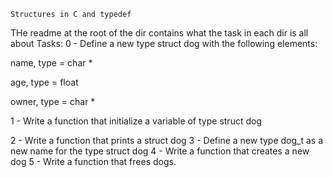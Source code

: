     Structures in C and typedef
THe readme at the root of the dir contains what the task in each dir is all about
Tasks:
0 - Define a new type struct dog with the following elements:



name, type = char *

age, type = float

owner, type = char *

1 - Write a function that initialize a variable of type struct dog

2 - Write a function that prints a struct dog
3 - Define a new type dog_t as a new name for the type struct dog
4 - Write a function that creates a new dog
5 - Write a function that frees dogs.
